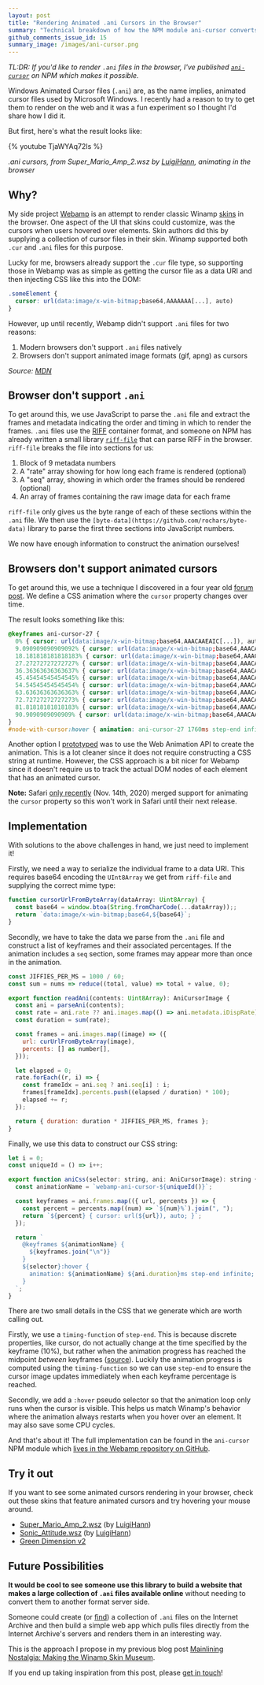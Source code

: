 ```yaml
---
layout: post
title: "Rendering Animated .ani Cursors in the Browser"
summary: "Technical breakdown of how the NPM module ani-cursor converts .ani files into CSS animations in the browser"
github_comments_issue_id: 15
summary_image: /images/ani-cursor.png
---
```


<script src="{{ "/javascripts/ani-cursor.js" | prepend: site.baseurl }}"></script>
<script>
async function applyCursor(selector, aniUrl) {
  const response = await fetch(aniUrl);
  const data = new Uint8Array(await response.arrayBuffer());

  const style = document.createElement("style");
  style.innerText = aniCursor.convertAniBinaryToCSS(selector, data);

  document.head.appendChild(style);
}

applyCursor(
  "body",
  "https://archive.org/cors/tucows_169750_Dove_Flying/dove.ani"
);
</script>

*TL:DR: If you'd like to render `.ani` files in the browser, I've published [`ani-cursor`](https://www.npmjs.com/package/ani-cursor) on NPM which makes it possible.*

Windows Animated Cursor files (`.ani`) are, as the name implies, animated cursor files used by Microsoft Windows. I recently had a reason to try to get them to render on the web and it was a fun experiment so I thought I'd share how I did it.

But first, here's what the result looks like:

{% youtube TjaWYAq72Is %}

_.ani cursors, from Super_Mario_Amp_2.wsz by [LuigiHann](https://twitter.com/luigihann), animating in the browser_

## Why?

My side project [Webamp](https://webamp.org) is an attempt to render classic Winamp [skins](https://en.wikipedia.org/wiki/Skin_(computing)) in the browser. One aspect of the UI that skins could customize, was the cursors when users hovered over elements. Skin authors did this by supplying a collection of cursor files in their skin. Winamp supported both `.cur` and `.ani` files for this purpose.

Lucky for me, browsers already support the `.cur` file type, so supporting those in Webamp was as simple as getting the cursor file as a data URI and then injecting CSS like this into the DOM:

```css
.someElement {
  cursor: url(data:image/x-win-bitmap;base64,AAAAAAA[...], auto)
}
```

However, up until recently, Webamp didn't support `.ani` files for two reasons:

1. Modern browsers don't support `.ani` files natively
2. Browsers don't support animated image formats (gif, apng) as cursors

*Source: [MDN](https://developer.mozilla.org/en-US/docs/Web/CSS/CSS_Basic_User_Interface/Using_URL_values_for_the_cursor_property)*

## Browser don't support `.ani`

To get around this, we use JavaScript to parse the `.ani` file and extract the frames and metadata indicating the order and timing in which to render the frames. `.ani` files use the [RIFF](http://fileformats.archiveteam.org/wiki/RIFF) container format, and someone on NPM has already written a small library [`riff-file`](https://github.com/rochars/riff-file) that can parse RIFF in the browser. `riff-file` breaks the file into sections for us:

1. Block of 9 metadata numbers
2. A "rate" array showing for how long each frame is rendered (optional)
3. A "seq" array, showing in which order the frames should be rendered (optional)
4. An array of frames containing the raw image data for each frame

`riff-file` only gives us the byte range of each of these sections within the `.ani` file. We then use the `[byte-data](https://github.com/rochars/byte-data)` library to parse the first three sections into JavaScript numbers.

We now have enough information to construct the animation ourselves!

## Browsers don't support animated cursors

To get around this, we use a technique I discovered in a four year old [forum post](https://css-tricks.com/forums/topic/animated-cursor/). We define a CSS animation where the `cursor` property changes over time.

The result looks something like this:

```css
@keyframes ani-cursor-27 {
  0% { cursor: url(data:image/x-win-bitmap;base64,AAACAAEAIC[...]), auto; }
  9.090909090909092% { cursor: url(data:image/x-win-bitmap;base64,AAACAAEAIC[...]), auto; }
  18.181818181818183% { cursor: url(data:image/x-win-bitmap;base64,AAACAAEAI[...]), auto; }
  27.27272727272727% { cursor: url(data:image/x-win-bitmap;base64,AAACAAEAIC[...]), auto; }
  36.36363636363637% { cursor: url(data:image/x-win-bitmap;base64,AAACAAEAIC[...]), auto; }
  45.45454545454545% { cursor: url(data:image/x-win-bitmap;base64,AAACAAEAIC[...]), auto; }
  54.54545454545454% { cursor: url(data:image/x-win-bitmap;base64,AAACAAEAIC[...]), auto; }
  63.63636363636363% { cursor: url(data:image/x-win-bitmap;base64,AAACAAEAIC[...]), auto; }
  72.72727272727273% { cursor: url(data:image/x-win-bitmap;base64,AAACAAEAIC[...]), auto; }
  81.81818181818183% { cursor: url(data:image/x-win-bitmap;base64,AAACAAEAIC[...]), auto; }
  90.9090909090909% { cursor: url(data:image/x-win-bitmap;base64,AAACAAEAICA[...]), auto; }
}
#node-with-cursor:hover { animation: ani-cursor-27 1760ms step-end infinite; }
```

Another option I [prototyped](https://codesandbox.io/s/ani-web-animation-lz46u?file=/src/parseAni.js) was to use the Web Animation API to create the animation. This is a lot cleaner since it does not require constructing a CSS string at runtime. However, the CSS approach is a bit nicer for Webamp since it doesn't require us to track the actual DOM nodes of each element that has an animated cursor. 

**Note:** Safari [only recently](https://trac.webkit.org/changeset/269812/webkit) (Nov. 14th, 2020) merged support for animating the `cursor` property so this won't work in Safari until their next release.

## Implementation

With solutions to the above challenges in hand, we just need to implement it!

Firstly, we need a way to serialize the individual frame to a data URI. This requires base64 encoding the `UInt8Array` we get from `riff-file` and supplying the correct mime type:

```jsx
function cursorUrlFromByteArray(dataArray: Uint8Array) {
  const base64 = window.btoa(String.fromCharCode(...dataArray));;
  return `data:image/x-win-bitmap;base64,${base64}`;
}
```

Secondly, we have to take the data we parse from the `.ani` file and construct a list of keyframes and their associated percentages. If the animation includes a `seq` section, some frames may appear more than once in the animation.  

```jsx
const JIFFIES_PER_MS = 1000 / 60;
const sum = nums => reduce((total, value) => total + value, 0);

export function readAni(contents: Uint8Array): AniCursorImage {
  const ani = parseAni(contents);
  const rate = ani.rate ?? ani.images.map(() => ani.metadata.iDispRate);
  const duration = sum(rate);

  const frames = ani.images.map((image) => ({
    url: curUrlFromByteArray(image),
    percents: [] as number[],
  }));

  let elapsed = 0;
  rate.forEach((r, i) => {
    const frameIdx = ani.seq ? ani.seq[i] : i;
    frames[frameIdx].percents.push((elapsed / duration) * 100);
    elapsed += r;
  });

  return { duration: duration * JIFFIES_PER_MS, frames };
}
```

Finally, we use this data to construct our CSS string:

```jsx
let i = 0;
const uniqueId = () => i++;

export function aniCss(selector: string, ani: AniCursorImage): string {
  const animationName = `webamp-ani-cursor-${uniqueId()}`;

  const keyframes = ani.frames.map(({ url, percents }) => {
    const percent = percents.map((num) => `${num}%`).join(", ");
    return `${percent} { cursor: url(${url}), auto; }`;
  });

  return `
    @keyframes ${animationName} {
      ${keyframes.join("\n")}
    }
    ${selector}:hover {
      animation: ${animationName} ${ani.duration}ms step-end infinite;
    }
  `;
}
```

There are two small details in the CSS that we generate which are worth calling out.

Firstly, we use a `timing-function` of `step-end`. This is because discrete properties, like cursor, do not actually change at the time specified by the keyframe (10%), but rather when the animation progress has reached the midpoint *between* keyframes ([source](https://drafts.csswg.org/web-animations-1/#discrete)). Luckily the animation progress is computed using the `timing-function` so we can use `step-end` to ensure the cursor image updates immediately when each keyframe percentage is reached.

Secondly, we add a `:hover` pseudo selector so that the animation loop only runs when the cursor is visible. This helps us match Winamp's behavior where the animation always restarts when you hover over an element. It may also save some CPU cycles.

And that's about it! The full implementation can be found in the `ani-cursor` NPM module which [lives in the Webamp repository on GitHub](https://github.com/captbaritone/webamp/tree/master/packages/ani-cursor).

## Try it out

If you want to see some animated cursors rendering in your browser, check out these skins that feature animated cursors and try hovering your mouse around.

- [Super_Mario_Amp_2.wsz](https://webamp.org/?skinUrl=https://cdn.webampskins.org/skins/6e30f9e9b8f5719469809785ae5e4a1f.wsz) (by [LuigiHann](https://twitter.com/luigihann?lang=en))
- [Sonic_Attitude.wsz](https://webamp.org/?skinUrl=https://cdn.webampskins.org/skins/4cbfadd11c0e8ebec834ea0355d275c1.wsz) (by [LuigiHann](https://twitter.com/luigihann?lang=en))
- [Green Dimension v2](https://webamp.org/?skinUrl=https://cdn.webampskins.org/skins/4308a2fc648033bf5fe7c4d56a5c8823.wsz)

## Future Possibilities

**It would be cool to see someone use this library to build a website that makes a large collection of `.ani` files available online** without needing to convert them to another format server side.

Someone could create (or [find](https://archive.org/details/TOPCUR95_ZIP)) a collection of `.ani` files on the Internet Archive and then build a simple web app which pulls files directly from the Internet Archive's servers and renders them in an interesting way.

This is the approach I propose in my previous blog post [Mainlining Nostalgia: Making the Winamp Skin Museum](https://jordaneldredge.com/blog/winamp-skin-musuem/).

If you end up taking inspiration from this post, please [get in touch](https://jordaneldredge.com/contact/)!